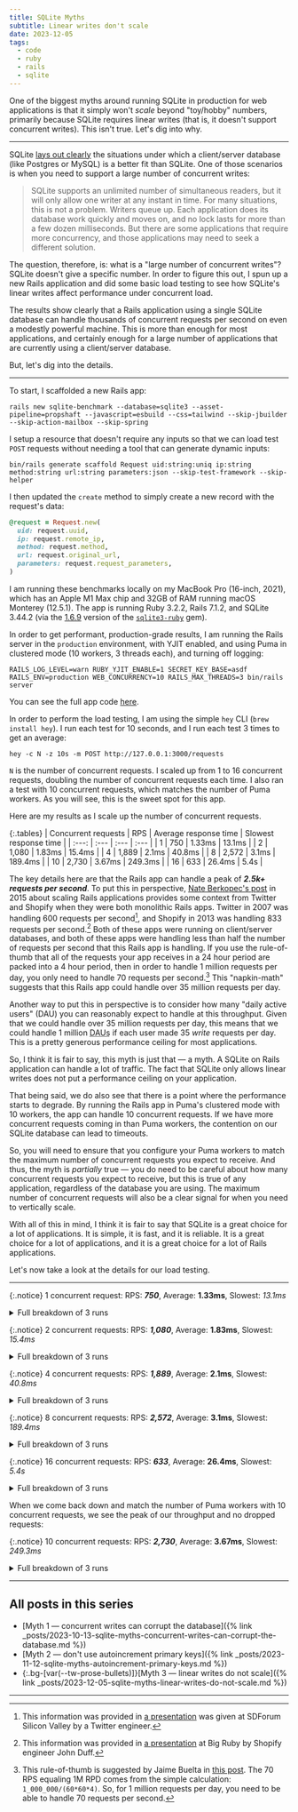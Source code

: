 ```yaml
---
title: SQLite Myths
subtitle: Linear writes don't scale
date: 2023-12-05
tags:
  - code
  - ruby
  - rails
  - sqlite
---
```


One of the biggest myths around running SQLite in production for web applications is that it simply won't _scale_ beyond "toy/hobby" numbers, primarily because SQLite requires linear writes (that is, it doesn't support concurrent writes). This isn't true. Let's dig into why.

<!--/summary-->

- - -

SQLite [lays out clearly](https://www.sqlite.org/howtocorrupt.html) the situations under which a client/server database (like Postgres or MySQL) is a better fit than SQLite. One of those scenarios is when you need to support a large number of concurrent writes:

> SQLite supports an unlimited number of simultaneous readers, but it will only allow one writer at any instant in time. For many situations, this is not a problem. Writers queue up. Each application does its database work quickly and moves on, and no lock lasts for more than a few dozen milliseconds. But there are some applications that require more concurrency, and those applications may need to seek a different solution.

The question, therefore, is: what is a "large number of concurrent writes"? SQLite doesn't give a specific number. In order to figure this out, I spun up a new Rails application and did some basic load testing to see how SQLite's linear writes affect performance under concurrent load.

The results show clearly that a Rails application using a single SQLite database can handle thousands of concurrent requests per second on even a modestly powerful machine. This is more than enough for most applications, and certainly enough for a large number of applications that are currently using a client/server database.

But, let's dig into the details.

- - -

To start, I scaffolded a new Rails app:

```shell
rails new sqlite-benchmark --database=sqlite3 --asset-pipeline=propshaft --javascript=esbuild --css=tailwind --skip-jbuilder --skip-action-mailbox --skip-spring
```

I setup a resource that doesn't require any inputs so that we can load test `POST` requests without needing a tool that can generate dynamic inputs:

```shell
bin/rails generate scaffold Request uid:string:uniq ip:string method:string url:string parameters:json --skip-test-framework --skip-helper
```

I then updated the `create` method to simply create a new record with the request's data:

```ruby
@request = Request.new(
  uid: request.uuid,
  ip: request.remote_ip,
  method: request.method,
  url: request.original_url,
  parameters: request.request_parameters,
)
```

I am running these benchmarks locally on my MacBook Pro (16-inch, 2021), which has an Apple M1 Max chip and 32GB of RAM running macOS Monterey (12.5.1). The app is running Ruby 3.2.2, Rails 7.1.2, and SQLite 3.44.2 (via the [1.6.9](https://github.com/sparklemotion/sqlite3-ruby/releases/tag/v1.6.9) version of the [`sqlite3-ruby`](https://github.com/sparklemotion/sqlite3-ruby) gem).

In order to get performant, production-grade results, I am running the Rails server in the `production` environment, with YJIT enabled, and using Puma in clustered mode (10 workers, 3 threads each), and turning off logging:

```shell
RAILS_LOG_LEVEL=warn RUBY_YJIT_ENABLE=1 SECRET_KEY_BASE=asdf RAILS_ENV=production WEB_CONCURRENCY=10 RAILS_MAX_THREADS=3 bin/rails server
```

You can see the full app code [here](https://github.com/fractaledmind/rubyconftw/tree/reset).

In order to perform the load testing, I am using the simple `hey` CLI (`brew install hey`). I run each test for 10 seconds, and I run each test 3 times to get an average:

```shell
hey -c N -z 10s -m POST http://127.0.0.1:3000/requests
```

`N` is the number of concurrent requests. I scaled up from 1 to 16 concurrent requests, doubling the number of concurrent requests each time. I also ran a test with 10 concurrent requests, which matches the number of Puma workers. As you will see, this is the sweet spot for this app.

Here are my results as I scale up the number of concurrent requests.

{:.tables}
| Concurrent requests | RPS   | Average response time | Slowest response time |
| :---:               | :---  | :---                  | :---                  |
| 1                   | 750   | 1.33ms                | 13.1ms                |
| 2                   | 1,080 | 1.83ms                | 15.4ms                |
| 4                   | 1,889 | 2.1ms                 | 40.8ms                |
| 8                   | 2,572 | 3.1ms                 | 189.4ms               |
| 10                  | 2,730 | 3.67ms                | 249.3ms               |
| 16                  | 633   | 26.4ms                | 5.4s                  |

The key details here are that the Rails app can handle a peak of **_2.5k+ requests per second_**. To put this in perspective, [Nate Berkopec's post](https://www.speedshop.co/2015/07/29/scaling-ruby-apps-to-1000-rpm.html) in 2015 about scaling Rails applications provides some context from Twitter and Shopify when they were both monolithic Rails apps. Twitter in 2007 was handling 600 requests per second[^1], and Shopify in 2013 was handling 833 requests per second.[^2] Both of these apps were running on client/server databases, and both of these apps were handling less than half the number of requests per second that this Rails app is handling. If you use the rule-of-thumb that all of the requests your app receives in a 24 hour period are packed into a 4 hour period, then in order to handle 1 million requests per day, you only need to handle 70 requests per second.[^3] This "napkin-math" suggests that this Rails app could handle over 35 million requests per day.

Another way to put this in perspective is to consider how many "daily active users" (<abbr>DAU</abbr>) you can reasonably expect to handle at this throughput. Given that we could handle over 35 million requests per day, this means that we could handle 1 million <abbr title="daily active users">DAUs</abbr> if each user made 35 _write_ requests per day. This is a pretty generous performance ceiling for most applications.

So, I think it is fair to say, this myth is just that — a myth. A SQLite on Rails application can handle a lot of traffic. The fact that SQLite only allows linear writes does not put a performance ceiling on your application.

That being said, we do also see that there is a point where the performance starts to degrade. By running the Rails app in Puma's clustered mode with 10 workers, the app can handle 10 concurrent requests. If we have more concurrent requests coming in than Puma workers, the contention on our SQLite database can lead to timeouts.

So, you will need to ensure that you configure your Puma workers to match the maximum number of concurrent requests you expect to receive. And thus, the myth is _partially_ true — you do need to be careful about how many concurrent requests you expect to receive, but this is true of any application, regardless of the database you are using. The maximum number of concurrent requests will also be a clear signal for when you need to vertically scale.

With all of this in mind, I think it is fair to say that SQLite is a great choice for a lot of applications. It is simple, it is fast, and it is reliable. It is a great choice for a lot of applications, and it is a great choice for a lot of Rails applications.

Let's now take a look at the details for our load testing.

- - -

{:.notice}
1 concurrent request: RPS: **_750_**, Average: **1.33ms**, Slowest: _13.1ms_

<details markdown="1">
  <summary>Full breakdown of 3 runs</summary>
```shell
$ hey -c 1 -z 10s -m POST http://127.0.0.1:3000/requests

Summary:
  Total:	10.0001 secs
  Slowest:	0.0131 secs
  Fastest:	0.0010 secs
  Average:	0.0013 secs
  Requests/sec:	758.9932

  Total data:	11217741 bytes
  Size/request:	1477 bytes

Response time histogram:
  0.001 [1]    |
  0.002 [7532] |■■■■■■■■■■■■■■■■■■■■■■■■■■■■■■■■■■■■■■■■
  0.003 [26]   |
  0.005 [17]   |
  0.006 [4]    |
  0.007 [1]    |
  0.008 [1]    |
  0.009 [1]    |
  0.011 [4]    |
  0.012 [2]    |
  0.013 [1]    |


Latency distribution:
  10% in 0.0011 secs
  25% in 0.0012 secs
  50% in 0.0013 secs
  75% in 0.0014 secs
  90% in 0.0015 secs
  95% in 0.0017 secs
  99% in 0.0021 secs

Details (average, fastest, slowest):
  DNS+dialup:	0.0000 secs, 0.0010 secs, 0.0131 secs
  DNS-lookup:	0.0000 secs, 0.0000 secs, 0.0000 secs
  req write:	0.0000 secs, 0.0000 secs, 0.0001 secs
  resp wait:	0.0007 secs, 0.0005 secs, 0.0078 secs
  resp read:	0.0000 secs, 0.0000 secs, 0.0001 secs

Status code distribution:
  [200]	7590 responses
```

```shell
$ hey -c 1 -z 10s -m POST http://127.0.0.1:3000/requests

Summary:
  Total:	10.0022 secs
  Slowest:	0.0127 secs
  Fastest:	0.0010 secs
  Average:	0.0014 secs
  Requests/sec:	716.5437

  Total data:	10599993 bytes
  Size/request:	1479 bytes

Response time histogram:
  0.001 [1]    |
  0.002 [7072] |■■■■■■■■■■■■■■■■■■■■■■■■■■■■■■■■■■■■■■■■
  0.003 [58]   |
  0.005 [23]   |
  0.006 [4]    |
  0.007 [1]    |
  0.008 [1]    |
  0.009 [0]    |
  0.010 [1]    |
  0.012 [4]    |
  0.013 [2]    |


Latency distribution:
  10% in 0.0011 secs
  25% in 0.0012 secs
  50% in 0.0013 secs
  75% in 0.0015 secs
  90% in 0.0017 secs
  95% in 0.0019 secs
  99% in 0.0022 secs

Details (average, fastest, slowest):
  DNS+dialup:	0.0000 secs, 0.0010 secs, 0.0127 secs
  DNS-lookup:	0.0000 secs, 0.0000 secs, 0.0000 secs
  req write:	0.0000 secs, 0.0000 secs, 0.0001 secs
  resp wait:	0.0007 secs, 0.0005 secs, 0.0071 secs
  resp read:	0.0000 secs, 0.0000 secs, 0.0001 secs

Status code distribution:
  [200]	7167 responses
```

```shell
$ hey -c 1 -z 10s -m POST http://127.0.0.1:3000/requests

Summary:
  Total:	10.0012 secs
  Slowest:	0.0116 secs
  Fastest:	0.0010 secs
  Average:	0.0013 secs
  Requests/sec:	786.6088

  Total data:	11635293 bytes
  Size/request:	1479 bytes

Response time histogram:
  0.001 [1]    |
  0.002 [7785] |■■■■■■■■■■■■■■■■■■■■■■■■■■■■■■■■■■■■■■■■
  0.003 [37]   |
  0.004 [19]   |
  0.005 [12]   |
  0.006 [1]    |
  0.007 [2]    |
  0.008 [1]    |
  0.009 [3]    |
  0.011 [3]    |
  0.012 [3]    |


Latency distribution:
  10% in 0.0011 secs
  25% in 0.0011 secs
  50% in 0.0012 secs
  75% in 0.0013 secs
  90% in 0.0015 secs
  95% in 0.0017 secs
  99% in 0.0020 secs

Details (average, fastest, slowest):
  DNS+dialup:	0.0000 secs, 0.0010 secs, 0.0116 secs
  DNS-lookup:	0.0000 secs, 0.0000 secs, 0.0000 secs
  req write:	0.0000 secs, 0.0000 secs, 0.0001 secs
  resp wait:	0.0006 secs, 0.0005 secs, 0.0076 secs
  resp read:	0.0000 secs, 0.0000 secs, 0.0002 secs

Status code distribution:
  [200]	7867 responses
```
</details>

{:.notice}
2 concurrent requests: RPS: **_1,080_**, Average: **1.83ms**, Slowest: _15.4ms_

<details markdown="1">
  <summary>Full breakdown of 3 runs</summary>
```shell
$ hey -c 2 -z 10s -m POST http://127.0.0.1:3000/requests

Summary:
  Total:	10.0007 secs
  Slowest:	0.0154 secs
  Fastest:	0.0011 secs
  Average:	0.0019 secs
  Requests/sec:	1079.0224

  Total data:	15959889 bytes
  Size/request:	1479 bytes

Response time histogram:
  0.001 [1]    |
  0.003 [9789] |■■■■■■■■■■■■■■■■■■■■■■■■■■■■■■■■■■■■■■■■
  0.004 [892]  |■■■■
  0.005 [59]   |
  0.007 [28]   |
  0.008 [5]    |
  0.010 [9]    |
  0.011 [1]    |
  0.013 [5]    |
  0.014 [1]    |
  0.015 [1]    |


Latency distribution:
  10% in 0.0014 secs
  25% in 0.0016 secs
  50% in 0.0017 secs
  75% in 0.0019 secs
  90% in 0.0024 secs
  95% in 0.0029 secs
  99% in 0.0039 secs

Details (average, fastest, slowest):
  DNS+dialup:	0.0000 secs, 0.0011 secs, 0.0154 secs
  DNS-lookup:	0.0000 secs, 0.0000 secs, 0.0000 secs
  req write:	0.0000 secs, 0.0000 secs, 0.0001 secs
  resp wait:	0.0009 secs, 0.0005 secs, 0.0087 secs
  resp read:	0.0000 secs, 0.0000 secs, 0.0005 secs

Status code distribution:
  [200]	10791 responses
```

```shell
$ hey -c 2 -z 10s -m POST http://127.0.0.1:3000/requests

Summary:
  Total:	10.0020 secs
  Slowest:	0.0140 secs
  Fastest:	0.0011 secs
  Average:	0.0018 secs
  Requests/sec:	1083.4833

  Total data:	16027923 bytes
  Size/request:	1479 bytes

Response time histogram:
  0.001 [1]    |
  0.002 [9972] |■■■■■■■■■■■■■■■■■■■■■■■■■■■■■■■■■■■■■■■■
  0.004 [753]  |■■■
  0.005 [38]   |
  0.006 [29]   |
  0.008 [14]   |
  0.009 [13]   |
  0.010 [8]    |
  0.011 [3]    |
  0.013 [3]    |
  0.014 [3]    |


Latency distribution:
  10% in 0.0015 secs
  25% in 0.0016 secs
  50% in 0.0017 secs
  75% in 0.0019 secs
  90% in 0.0022 secs
  95% in 0.0029 secs
  99% in 0.0038 secs

Details (average, fastest, slowest):
  DNS+dialup:	0.0000 secs, 0.0011 secs, 0.0140 secs
  DNS-lookup:	0.0000 secs, 0.0000 secs, 0.0000 secs
  req write:	0.0000 secs, 0.0000 secs, 0.0005 secs
  resp wait:	0.0009 secs, 0.0005 secs, 0.0091 secs
  resp read:	0.0000 secs, 0.0000 secs, 0.0014 secs

Status code distribution:
  [200]	10837 responses
```

```shell
$ hey -c 2 -z 10s -m POST http://127.0.0.1:3000/requests

Summary:
  Total:	10.0015 secs
  Slowest:	0.0129 secs
  Fastest:	0.0011 secs
  Average:	0.0018 secs
  Requests/sec:	1081.2370

  Total data:	15993906 bytes
  Size/request:	1479 bytes

Response time histogram:
  0.001 [1]    |
  0.002 [9657] |■■■■■■■■■■■■■■■■■■■■■■■■■■■■■■■■■■■■■■■■
  0.003 [995]  |■■■■
  0.005 [63]   |
  0.006 [37]   |
  0.007 [21]   |
  0.008 [13]   |
  0.009 [14]   |
  0.011 [6]    |
  0.012 [4]    |
  0.013 [3]    |


Latency distribution:
  10% in 0.0015 secs
  25% in 0.0016 secs
  50% in 0.0017 secs
  75% in 0.0019 secs
  90% in 0.0023 secs
  95% in 0.0029 secs
  99% in 0.0042 secs

Details (average, fastest, slowest):
  DNS+dialup:	0.0000 secs, 0.0011 secs, 0.0129 secs
  DNS-lookup:	0.0000 secs, 0.0000 secs, 0.0000 secs
  req write:	0.0000 secs, 0.0000 secs, 0.0001 secs
  resp wait:	0.0009 secs, 0.0005 secs, 0.0087 secs
  resp read:	0.0000 secs, 0.0000 secs, 0.0017 secs

Status code distribution:
  [200]	10814 responses
```
</details>

{:.notice}
4 concurrent requests: RPS: **_1,889_**, Average: **2.1ms**, Slowest: _40.8ms_

<details markdown="1">
  <summary>Full breakdown of 3 runs</summary>
```shell
$ hey -c 4 -z 10s -m POST http://127.0.0.1:3000/requests

Summary:
  Total:	10.0025 secs
  Slowest:	0.0398 secs
  Fastest:	0.0011 secs
  Average:	0.0021 secs
  Requests/sec:	1882.4288

  Total data:	27848091 bytes
  Size/request:	1479 bytes

Response time histogram:
  0.001 [1]     |
  0.005 [18389] |■■■■■■■■■■■■■■■■■■■■■■■■■■■■■■■■■■■■■■■■
  0.009 [322]   |■
  0.013 [108]   |
  0.017 [3]     |
  0.020 [0]     |
  0.024 [3]     |
  0.028 [0]     |
  0.032 [1]     |
  0.036 [0]     |
  0.040 [2]     |


Latency distribution:
  10% in 0.0016 secs
  25% in 0.0017 secs
  50% in 0.0019 secs
  75% in 0.0020 secs
  90% in 0.0031 secs
  95% in 0.0033 secs
  99% in 0.0059 secs

Details (average, fastest, slowest):
  DNS+dialup:	0.0000 secs, 0.0011 secs, 0.0398 secs
  DNS-lookup:	0.0000 secs, 0.0000 secs, 0.0000 secs
  req write:	0.0000 secs, 0.0000 secs, 0.0002 secs
  resp wait:	0.0010 secs, 0.0006 secs, 0.0081 secs
  resp read:	0.0000 secs, 0.0000 secs, 0.0002 secs

Status code distribution:
  [200]	18829 responses
```

```shell
$ hey -c 4 -z 10s -m POST http://127.0.0.1:3000/requests

Summary:
  Total:	10.0022 secs
  Slowest:	0.0238 secs
  Fastest:	0.0012 secs
  Average:	0.0021 secs
  Requests/sec:	1896.5768

  Total data:	28057356 bytes
  Size/request:	1479 bytes

Response time histogram:
  0.001 [1]     |
  0.003 [18271] |■■■■■■■■■■■■■■■■■■■■■■■■■■■■■■■■■■■■■■■■
  0.006 [437]   |■
  0.008 [129]   |
  0.010 [48]    |
  0.012 [70]    |
  0.015 [9]     |
  0.017 [0]     |
  0.019 [0]     |
  0.022 [1]     |
  0.024 [4]     |


Latency distribution:
  10% in 0.0016 secs
  25% in 0.0017 secs
  50% in 0.0018 secs
  75% in 0.0020 secs
  90% in 0.0031 secs
  95% in 0.0033 secs
  99% in 0.0059 secs

Details (average, fastest, slowest):
  DNS+dialup:	0.0000 secs, 0.0012 secs, 0.0238 secs
  DNS-lookup:	0.0000 secs, 0.0000 secs, 0.0000 secs
  req write:	0.0000 secs, 0.0000 secs, 0.0000 secs
  resp wait:	0.0009 secs, 0.0005 secs, 0.0082 secs
  resp read:	0.0000 secs, 0.0000 secs, 0.0003 secs

Status code distribution:
  [200]	18970 responses
```

```shell
$ hey -c 4 -z 10s -m POST http://127.0.0.1:3000/requests

Summary:
  Total:	10.0033 secs
  Slowest:	0.0408 secs
  Fastest:	0.0011 secs
  Average:	0.0021 secs
  Requests/sec:	1887.7847

  Total data:	27986088 bytes
  Size/request:	1482 bytes

Response time histogram:
  0.001 [1]     |
  0.005 [18397] |■■■■■■■■■■■■■■■■■■■■■■■■■■■■■■■■■■■■■■■■
  0.009 [364]   |■
  0.013 [109]   |
  0.017 [7]     |
  0.021 [2]     |
  0.025 [3]     |
  0.029 [0]     |
  0.033 [0]     |
  0.037 [0]     |
  0.041 [1]     |


Latency distribution:
  10% in 0.0016 secs
  25% in 0.0017 secs
  50% in 0.0018 secs
  75% in 0.0020 secs
  90% in 0.0031 secs
  95% in 0.0033 secs
  99% in 0.0060 secs

Details (average, fastest, slowest):
  DNS+dialup:	0.0000 secs, 0.0011 secs, 0.0408 secs
  DNS-lookup:	0.0000 secs, 0.0000 secs, 0.0000 secs
  req write:	0.0000 secs, 0.0000 secs, 0.0003 secs
  resp wait:	0.0009 secs, 0.0005 secs, 0.0106 secs
  resp read:	0.0000 secs, 0.0000 secs, 0.0004 secs

Status code distribution:
  [200]	18884 responses
```
</details>

{:.notice}
8 concurrent requests: RPS: **_2,572_**, Average: **3.1ms**, Slowest: _189.4ms_

<details markdown="1">
  <summary>Full breakdown of 3 runs</summary>
```shell
$ hey -c 8 -z 10s -m POST http://127.0.0.1:3000/requests

Summary:
  Total:	10.0283 secs
  Slowest:	0.1154 secs
  Fastest:	0.0013 secs
  Average:	0.0032 secs
  Requests/sec:	2488.6530

  Total data:	36986274 bytes
  Size/request:	1482 bytes

Response time histogram:
  0.001 [1]     |
  0.013 [24629] |■■■■■■■■■■■■■■■■■■■■■■■■■■■■■■■■■■■■■■■■
  0.024 [236]   |
  0.036 [24]    |
  0.047 [46]    |
  0.058 [2]     |
  0.070 [9]     |
  0.081 [0]     |
  0.093 [6]     |
  0.104 [0]     |
  0.115 [4]     |


Latency distribution:
  10% in 0.0018 secs
  25% in 0.0020 secs
  50% in 0.0023 secs
  75% in 0.0033 secs
  90% in 0.0049 secs
  95% in 0.0063 secs
  99% in 0.0139 secs

Details (average, fastest, slowest):
  DNS+dialup:	0.0000 secs, 0.0013 secs, 0.1154 secs
  DNS-lookup:	0.0000 secs, 0.0000 secs, 0.0000 secs
  req write:	0.0000 secs, 0.0000 secs, 0.0005 secs
  resp wait:	0.0012 secs, 0.0006 secs, 0.0196 secs
  resp read:	0.0000 secs, 0.0000 secs, 0.0006 secs

Status code distribution:
  [200]	24957 responses
```

```shell
$ hey -c 8 -z 10s -m POST http://127.0.0.1:3000/requests

Summary:
  Total:	10.0049 secs
  Slowest:	0.1219 secs
  Fastest:	0.0013 secs
  Average:	0.0031 secs
  Requests/sec:	2588.3327

  Total data:	38377872 bytes
  Size/request:	1482 bytes

Response time histogram:
  0.001 [1]     |
  0.013 [25608] |■■■■■■■■■■■■■■■■■■■■■■■■■■■■■■■■■■■■■■■■
  0.025 [189]   |
  0.038 [10]    |
  0.050 [54]    |
  0.062 [17]    |
  0.074 [5]     |
  0.086 [4]     |
  0.098 [1]     |
  0.110 [1]     |
  0.122 [6]     |


Latency distribution:
  10% in 0.0018 secs
  25% in 0.0019 secs
  50% in 0.0021 secs
  75% in 0.0032 secs
  90% in 0.0041 secs
  95% in 0.0062 secs
  99% in 0.0204 secs

Details (average, fastest, slowest):
  DNS+dialup:	0.0000 secs, 0.0013 secs, 0.1219 secs
  DNS-lookup:	0.0000 secs, 0.0000 secs, 0.0000 secs
  req write:	0.0000 secs, 0.0000 secs, 0.0002 secs
  resp wait:	0.0011 secs, 0.0006 secs, 0.0141 secs
  resp read:	0.0000 secs, 0.0000 secs, 0.0003 secs

Status code distribution:
  [200]	25896 responses
```

```shell
$ hey -c 8 -z 10s -m POST http://127.0.0.1:3000/requests

Summary:
  Total:	10.0155 secs
  Slowest:	0.1894 secs
  Fastest:	0.0013 secs
  Average:	0.0030 secs
  Requests/sec:	2639.4073

  Total data:	39176670 bytes
  Size/request:	1482 bytes

Response time histogram:
  0.001 [1]     |
  0.020 [26198] |■■■■■■■■■■■■■■■■■■■■■■■■■■■■■■■■■■■■■■■■
  0.039 [168]   |
  0.058 [30]    |
  0.077 [23]    |
  0.095 [10]    |
  0.114 [3]     |
  0.133 [0]     |
  0.152 [0]     |
  0.171 [0]     |
  0.189 [2]     |


Latency distribution:
  10% in 0.0018 secs
  25% in 0.0019 secs
  50% in 0.0021 secs
  75% in 0.0032 secs
  90% in 0.0040 secs
  95% in 0.0060 secs
  99% in 0.0131 secs

Details (average, fastest, slowest):
  DNS+dialup:	0.0000 secs, 0.0013 secs, 0.1894 secs
  DNS-lookup:	0.0000 secs, 0.0000 secs, 0.0000 secs
  req write:	0.0000 secs, 0.0000 secs, 0.0003 secs
  resp wait:	0.0011 secs, 0.0006 secs, 0.0094 secs
  resp read:	0.0000 secs, 0.0000 secs, 0.0004 secs

Status code distribution:
  [200]	26435 responses
```
</details>

{:.notice}
16 concurrent requests: RPS: **_633_**, Average: **26.4ms**, Slowest: _5.4s_

<details markdown="1">
  <summary>Full breakdown of 3 runs</summary>
```shell
$ hey -c 16 -z 10s -m POST http://127.0.0.1:3000/requests

Summary:
  Total:	15.0306 secs
  Slowest:	5.4021 secs
  Fastest:	0.0015 secs
  Average:	0.0197 secs
  Requests/sec:	809.9469

  Total data:	18044622 bytes
  Size/request:	1482 bytes

Response time histogram:
  0.001 [1]     |
  0.542 [12141] |■■■■■■■■■■■■■■■■■■■■■■■■■■■■■■■■■■■■■■■■
  1.082 [0]     |
  1.622 [0]     |
  2.162 [0]     |
  2.702 [0]     |
  3.242 [0]     |
  3.782 [0]     |
  4.322 [0]     |
  4.862 [0]     |
  5.402 [32]    |


Latency distribution:
  10% in 0.0020 secs
  25% in 0.0029 secs
  50% in 0.0040 secs
  75% in 0.0060 secs
  90% in 0.0095 secs
  95% in 0.0148 secs
  99% in 0.0448 secs

Details (average, fastest, slowest):
  DNS+dialup:	0.0000 secs, 0.0015 secs, 5.4021 secs
  DNS-lookup:	0.0000 secs, 0.0000 secs, 0.0000 secs
  req write:	0.0000 secs, 0.0000 secs, 0.0004 secs
  resp wait:	0.0123 secs, 0.0007 secs, 5.4014 secs
  resp read:	0.0000 secs, 0.0000 secs, 0.0011 secs

Status code distribution:
  [200]	12156 responses
  [500]	18 responses
```

```shell
$ hey -c 16 -z 10s -m POST http://127.0.0.1:3000/requests

Summary:
  Total:	13.7486 secs
  Slowest:	5.3682 secs
  Fastest:	0.0014 secs
  Average:	0.0262 secs
  Requests/sec:	609.3717

  Total data:	12418338 bytes
  Size/request:	1482 bytes

Response time histogram:
  0.001 [1]    |
  0.538 [8345] |■■■■■■■■■■■■■■■■■■■■■■■■■■■■■■■■■■■■■■■■
  1.075 [0]    |
  1.611 [0]    |
  2.148 [0]    |
  2.685 [0]    |
  3.221 [0]    |
  3.758 [0]    |
  4.295 [0]    |
  4.831 [0]    |
  5.368 [32]   |


Latency distribution:
  10% in 0.0021 secs
  25% in 0.0030 secs
  50% in 0.0043 secs
  75% in 0.0064 secs
  90% in 0.0110 secs
  95% in 0.0157 secs
  99% in 0.0460 secs

Details (average, fastest, slowest):
  DNS+dialup:	0.0000 secs, 0.0014 secs, 5.3682 secs
  DNS-lookup:	0.0000 secs, 0.0000 secs, 0.0000 secs
  req write:	0.0000 secs, 0.0000 secs, 0.0006 secs
  resp wait:	0.0138 secs, 0.0007 secs, 5.3670 secs
  resp read:	0.0000 secs, 0.0000 secs, 0.0009 secs

Status code distribution:
  [200]	8364 responses
  [500]	14 responses
```

```shell
$ hey -c 16 -z 10s -m POST http://127.0.0.1:3000/requests

Summary:
  Total:	12.6489 secs
  Slowest:	5.3700 secs
  Fastest:	0.0015 secs
  Average:	0.0333 secs
  Requests/sec:	479.8842

  Total data:	8998341 bytes
  Size/request:	1482 bytes

Response time histogram:
  0.001 [1]    |
  0.538 [6037] |■■■■■■■■■■■■■■■■■■■■■■■■■■■■■■■■■■■■■■■■
  1.075 [0]    |
  1.612 [0]    |
  2.149 [0]    |
  2.686 [0]    |
  3.223 [0]    |
  3.759 [0]    |
  4.296 [0]    |
  4.833 [0]    |
  5.370 [32]   |


Latency distribution:
  10% in 0.0020 secs
  25% in 0.0024 secs
  50% in 0.0038 secs
  75% in 0.0061 secs
  90% in 0.0106 secs
  95% in 0.0151 secs
  99% in 0.0455 secs

Details (average, fastest, slowest):
  DNS+dialup:	0.0000 secs, 0.0015 secs, 5.3700 secs
  DNS-lookup:	0.0000 secs, 0.0000 secs, 0.0000 secs
  req write:	0.0000 secs, 0.0000 secs, 0.0002 secs
  resp wait:	0.0239 secs, 0.0007 secs, 5.3662 secs
  resp read:	0.0000 secs, 0.0000 secs, 0.0006 secs

Status code distribution:
  [200]	6053 responses
  [500]	17 responses
```
</details>

When we come back down and match the number of Puma workers with 10 concurrent requests, we see the peak of our throughput and no dropped requests:

{:.notice}
10 concurrent requests: RPS: **_2,730_**, Average: **3.67ms**, Slowest: _249.3ms_

<details markdown="1">
  <summary>Full breakdown of 3 runs</summary>
```shell
$ hey -c 10 -z 10s -m POST http://127.0.0.1:3000/requests

Summary:
  Total:	10.0176 secs
  Slowest:	0.1979 secs
  Fastest:	0.0013 secs
  Average:	0.0037 secs
  Requests/sec:	2679.2759

  Total data:	39776880 bytes
  Size/request:	1482 bytes

Response time histogram:
  0.001 [1]     |
  0.021 [26307] |■■■■■■■■■■■■■■■■■■■■■■■■■■■■■■■■■■■■■■■■
  0.041 [408]   |■
  0.060 [44]    |
  0.080 [38]    |
  0.100 [21]    |
  0.119 [15]    |
  0.139 [3]     |
  0.159 [2]     |
  0.178 [0]     |
  0.198 [1]     |


Latency distribution:
  10% in 0.0018 secs
  25% in 0.0020 secs
  50% in 0.0023 secs
  75% in 0.0034 secs
  90% in 0.0058 secs
  95% in 0.0097 secs
  99% in 0.0243 secs

Details (average, fastest, slowest):
  DNS+dialup:	0.0000 secs, 0.0013 secs, 0.1979 secs
  DNS-lookup:	0.0000 secs, 0.0000 secs, 0.0000 secs
  req write:	0.0000 secs, 0.0000 secs, 0.0003 secs
  resp wait:	0.0012 secs, 0.0006 secs, 0.0847 secs
  resp read:	0.0000 secs, 0.0000 secs, 0.0005 secs

Status code distribution:
  [200]	26840 responses
```

```shell
$ hey -c 10 -z 10s -m POST http://127.0.0.1:3000/requests

Summary:
  Total:	10.0043 secs
  Slowest:	0.2493 secs
  Fastest:	0.0013 secs
  Average:	0.0037 secs
  Requests/sec:	2708.7337

  Total data:	40160718 bytes
  Size/request:	1482 bytes

Response time histogram:
  0.001 [1]     |
  0.026 [26898] |■■■■■■■■■■■■■■■■■■■■■■■■■■■■■■■■■■■■■■■■
  0.051 [112]   |
  0.076 [43]    |
  0.101 [25]    |
  0.125 [10]    |
  0.150 [6]     |
  0.175 [0]     |
  0.200 [1]     |
  0.225 [1]     |
  0.249 [2]     |


Latency distribution:
  10% in 0.0018 secs
  25% in 0.0020 secs
  50% in 0.0023 secs
  75% in 0.0034 secs
  90% in 0.0059 secs
  95% in 0.0071 secs
  99% in 0.0235 secs

Details (average, fastest, slowest):
  DNS+dialup:	0.0000 secs, 0.0013 secs, 0.2493 secs
  DNS-lookup:	0.0000 secs, 0.0000 secs, 0.0000 secs
  req write:	0.0000 secs, 0.0000 secs, 0.0005 secs
  resp wait:	0.0011 secs, 0.0006 secs, 0.0208 secs
  resp read:	0.0000 secs, 0.0000 secs, 0.0005 secs

Status code distribution:
  [200]	27099 responses
```

```shell
$ hey -c 10 -z 10s -m POST http://127.0.0.1:3000/requests

Summary:
  Total:	10.0099 secs
  Slowest:	0.1965 secs
  Fastest:	0.0012 secs
  Average:	0.0036 secs
  Requests/sec:	2803.6254

  Total data:	41590848 bytes
  Size/request:	1482 bytes

Response time histogram:
  0.001 [1]     |
  0.021 [27588] |■■■■■■■■■■■■■■■■■■■■■■■■■■■■■■■■■■■■■■■■
  0.040 [362]   |■
  0.060 [40]    |
  0.079 [36]    |
  0.099 [21]    |
  0.118 [5]     |
  0.138 [1]     |
  0.157 [6]     |
  0.177 [0]     |
  0.196 [4]     |


Latency distribution:
  10% in 0.0018 secs
  25% in 0.0019 secs
  50% in 0.0022 secs
  75% in 0.0033 secs
  90% in 0.0057 secs
  95% in 0.0069 secs
  99% in 0.0233 secs

Details (average, fastest, slowest):
  DNS+dialup:	0.0000 secs, 0.0012 secs, 0.1965 secs
  DNS-lookup:	0.0000 secs, 0.0000 secs, 0.0000 secs
  req write:	0.0000 secs, 0.0000 secs, 0.0004 secs
  resp wait:	0.0011 secs, 0.0006 secs, 0.0106 secs
  resp read:	0.0000 secs, 0.0000 secs, 0.0005 secs

Status code distribution:
  [200]	28064 responses
```
</details>

- - -

## All posts in this series

* [Myth 1 — concurrent writes can corrupt the database]({% link _posts/2023-10-13-sqlite-myths-concurrent-writes-can-corrupt-the-database.md %})
* [Myth 2 — don't use autoincrement primary keys]({% link _posts/2023-11-12-sqlite-myths-autoincrement-primary-keys.md %})
* {:.bg-[var(--tw-prose-bullets)]}[Myth 3 — linear writes do not scale]({% link _posts/2023-12-05-sqlite-myths-linear-writes-do-not-scale.md %})

- - -

[^1]: This information was provided in [a presentation](http://www.slideshare.net/Blaine/scaling-twitter) was given at SDForum Silicon Valley by a Twitter engineer.
[^2]: This information was provided in [a presentation](https://www.youtube.com/watch?v=j347oSSuNHA#t=7m44s) at Big Ruby by Shopify engineer John Duff.
[^3]: This rule-of-thumb is suggested by Jaime Buelta in [this post](https://wrongsideofmemphis.com/2013/10/21/requests-per-second-a-reference/). The 70 RPS equaling 1M RPD comes from the simple calculation: `1_000_000/(60*60*4)`. So, for 1 million requests per day, you need to be able to handle 70 requests per second.
